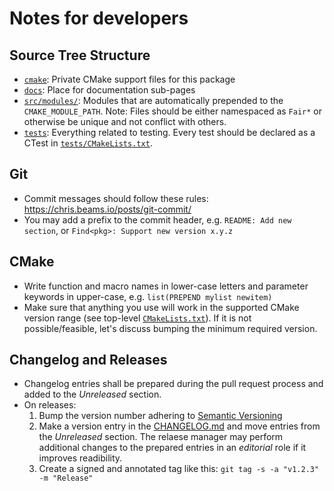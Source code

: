 # Notes for developers

## Source Tree Structure

* [`cmake`](../cmake): Private CMake support files for this package
* [`docs`](../docs): Place for documentation sub-pages
* [`src/modules/`](../src/modules): Modules that are automatically prepended to the `CMAKE_MODULE_PATH`.
  Note: Files should be either namespaced as `Fair*` or otherwise be
  unique and not conflict with others.
* [`tests`](../tests): Everything related to testing. Every test should be declared as a CTest in [`tests/CMakeLists.txt`](../tests/CMakeLists.txt).

## Git

* Commit messages should follow these rules: https://chris.beams.io/posts/git-commit/
* You may add a prefix to the commit header, e.g. `README: Add new section`, or `Find<pkg>: Support new version x.y.z`

## CMake

* Write function and macro names in lower-case letters and parameter keywords in upper-case, e.g. `list(PREPEND mylist newitem)`
* Make sure that anything you use will work in the supported CMake version range (see top-level [`CMakeLists.txt`](../CMakeLists.txt)). If it is not possible/feasible, let's discuss bumping the minimum required version.

## Changelog and Releases

* Changelog entries shall be prepared during the pull request process and added to the *Unreleased* section.
* On releases:
   1. Bump the version number adhering to [Semantic Versioning](https://semver.org/spec/v2.0.0.html)
   2. Make a version entry in the [CHANGELOG.md](../CHANGELOG.md) and move entries from the *Unreleased* section. The relaese manager may perform additional changes to the prepared entries in an *editorial* role if it improves readibility.
   3. Create a signed and annotated tag like this: `git tag -s -a "v1.2.3" -m "Release"`
